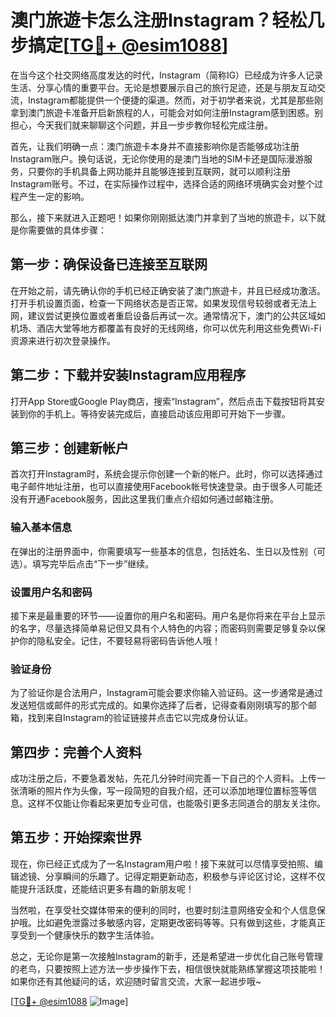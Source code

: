 # 澳门旅遊卡怎么注册Instagram？轻松几步搞定[[TG💪+ @esim1088](https://t.me/s/esim1088)]

在当今这个社交网络高度发达的时代，Instagram（简称IG）已经成为许多人记录生活、分享心情的重要平台。无论是想要展示自己的旅行足迹，还是与朋友互动交流，Instagram都能提供一个便捷的渠道。然而，对于初学者来说，尤其是那些刚拿到澳门旅遊卡准备开启新旅程的人，可能会对如何注册Instagram感到困惑。别担心，今天我们就来聊聊这个问题，并且一步步教你轻松完成注册。

首先，让我们明确一点：澳门旅遊卡本身并不直接影响你是否能够成功注册Instagram账户。换句话说，无论你使用的是澳门当地的SIM卡还是国际漫游服务，只要你的手机具备上网功能并且能够连接到互联网，就可以顺利注册Instagram账号。不过，在实际操作过程中，选择合适的网络环境确实会对整个过程产生一定的影响。

那么，接下来就进入正题吧！如果你刚刚抵达澳门并拿到了当地的旅遊卡，以下就是你需要做的具体步骤：

## 第一步：确保设备已连接至互联网

在开始之前，请先确认你的手机已经正确安装了澳门旅遊卡，并且已经成功激活。打开手机设置页面，检查一下网络状态是否正常。如果发现信号较弱或者无法上网，建议尝试更换位置或者重启设备后再试一次。通常情况下，澳门的公共区域如机场、酒店大堂等地方都覆盖有良好的无线网络，你可以优先利用这些免费Wi-Fi资源来进行初次登录操作。

## 第二步：下载并安装Instagram应用程序

打开App Store或Google Play商店，搜索“Instagram”，然后点击下载按钮将其安装到你的手机上。等待安装完成后，直接启动该应用即可开始下一步骤。

## 第三步：创建新帐户

首次打开Instagram时，系统会提示你创建一个新的帐户。此时，你可以选择通过电子邮件地址注册，也可以直接使用Facebook帐号快速登录。由于很多人可能还没有开通Facebook服务，因此这里我们重点介绍如何通过邮箱注册。

### 输入基本信息

在弹出的注册界面中，你需要填写一些基本的信息，包括姓名、生日以及性别（可选）。填写完毕后点击“下一步”继续。

### 设置用户名和密码

接下来是最重要的环节——设置你的用户名和密码。用户名是你将来在平台上显示的名字，尽量选择简单易记但又具有个人特色的内容；而密码则需要足够复杂以保护你的隐私安全。记住，不要轻易将密码告诉他人哦！

### 验证身份

为了验证你是合法用户，Instagram可能会要求你输入验证码。这一步通常是通过发送短信或邮件的形式完成的。如果你选择了后者，记得查看刚刚填写的那个邮箱，找到来自Instagram的验证链接并点击它以完成身份认证。

## 第四步：完善个人资料

成功注册之后，不要急着发帖，先花几分钟时间完善一下自己的个人资料。上传一张清晰的照片作为头像，写一段简短的自我介绍，还可以添加地理位置标签等信息。这样不仅能让你看起来更加专业可信，也能吸引更多志同道合的朋友关注你。

## 第五步：开始探索世界

现在，你已经正式成为了一名Instagram用户啦！接下来就可以尽情享受拍照、编辑滤镜、分享瞬间的乐趣了。记得定期更新动态，积极参与评论区讨论，这样不仅能提升活跃度，还能结识更多有趣的新朋友呢！

当然啦，在享受社交媒体带来的便利的同时，也要时刻注意网络安全和个人信息保护哦。比如避免泄露过多敏感内容，定期更改密码等等。只有做到这些，才能真正享受到一个健康快乐的数字生活体验。

总之，无论你是第一次接触Instagram的新手，还是希望进一步优化自己账号管理的老鸟，只要按照上述方法一步步操作下去，相信很快就能熟练掌握这项技能啦！如果你还有其他疑问的话，欢迎随时留言交流，大家一起进步哦~

[[TG💪+ @esim1088](https://t.me/s/esim1088) ![Image](https://i.postimg.cc/4NQfJmqS/Snipaste-2025-05-13-00-14-12.png)]